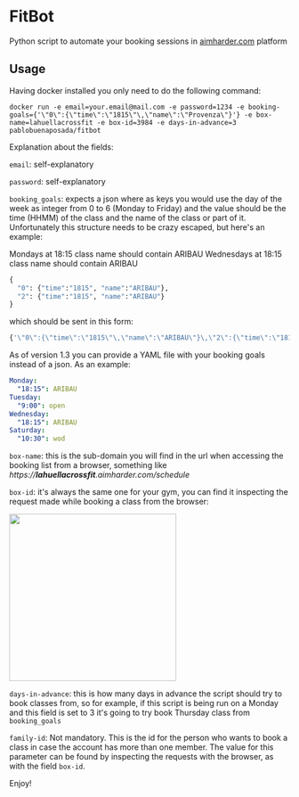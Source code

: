 # FitBot

Python script to automate your booking sessions in [aimharder.com](http://aimharder.com) platform

## Usage

Having docker installed you only need to do the following command:

`docker run -e email=your.email@mail.com -e password=1234 -e booking-goals={'\"0\":{\"time\":\"1815\"\,\"name\":\"Provenza\"}'} -e box-name=lahuellacrossfit -e box-id=3984 -e days-in-advance=3 pablobuenaposada/fitbot`

Explanation about the fields:

`email`: self-explanatory

`password`: self-explanatory

`booking_goals`: expects a json where as keys you would use the day of the week as integer from 0 to 6 (Monday to Friday) and the value should be the time (HHMM) of the class and the name of the class or part of it.
Unfortunately this structure needs to be crazy escaped, but here's an example:

Mondays at 18:15 class name should contain ARIBAU
Wednesdays at 18:15 class name should contain ARIBAU
```python
{
  "0": {"time":"1815", "name":"ARIBAU"},
  "2": {"time":"1815", "name":"ARIBAU"}
}
```
which should be sent in this form:
```sh
{'\"0\":{\"time\":\"1815\"\,\"name\":\"ARIBAU\"}\,\"2\":{\"time\":\"1815\"\,\"name\":\"ARIBAU\"}'}
```

As of version 1.3 you can provide a YAML file with your booking goals instead of a json.
As an example:

```yaml
Monday:
  "18:15": ARIBAU
Tuesday:
  "9:00": open
Wednesday:
  "18:15": ARIBAU
Saturday:
  "10:30": wod

```

`box-name`: this is the sub-domain you will find in the url when accessing the booking list from a browser, something like _https://**lahuellacrossfit**.aimharder.com/schedule_

`box-id`: it's always the same one for your gym, you can find it inspecting the request made while booking a class from the browser:

<img src="https://raw.github.com/pablobuenaposada/fitbot/master/inspect.png" data-canonical-src="https://raw.github.com/pablobuenaposada/fitbot/master/inspect.png" height="300" />

`days-in-advance`: this is how many days in advance the script should try to book classes from, so for example, if this script is being run on a Monday and this field is set to 3 it's going to try book Thursday class from `booking_goals`

`family-id`: Not mandatory. This is the id for the person who wants to book a class in case the account has more than one member. 
The value for this parameter can be found by inspecting the requests with the browser, as with the field `box-id`.

Enjoy!

